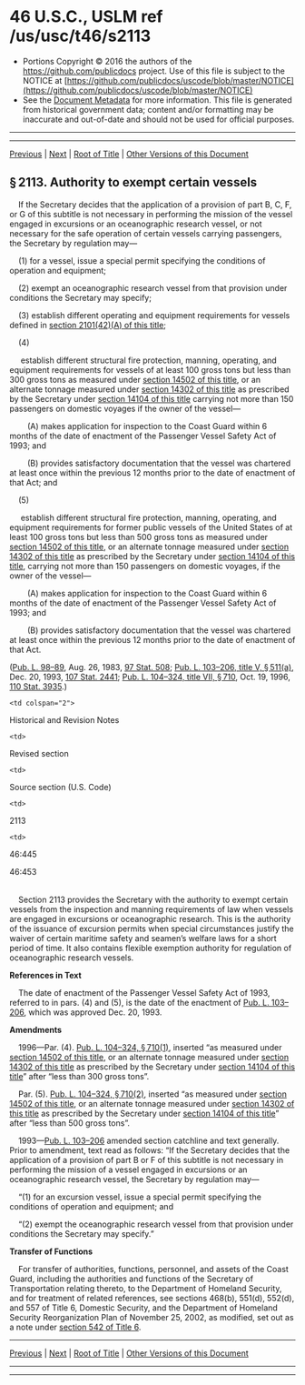 ---
---

# 46 U.S.C., USLM ref /us/usc/t46/s2113

* Portions Copyright © 2016 the authors of the https://github.com/publicdocs project.
  Use of this file is subject to the NOTICE at [https://github.com/publicdocs/uscode/blob/master/NOTICE](https://github.com/publicdocs/uscode/blob/master/NOTICE)
* See the [Document Metadata](././../../../../../..//README.md) for more information.
  This file is generated from historical government data; content and/or formatting may be inaccurate and out-of-date and should not be used for official purposes.

----------
----------

[Previous](./../../../../../..//us/usc/t46/stII/ptA/ch21/m__us_usc_t46_s2112.md) | [Next](./../../../../../..//us/usc/t46/stII/ptA/ch21/m__us_usc_t46_s2114.md) | [Root of Title](./../../../../../../) | [Other Versions of this Document](https://publicdocs.github.io/go/links?ns=uslm&ref=%2Fus%2Fusc%2Ft46%2Fs2113)

## § 2113. Authority to exempt certain vessels

    If the Secretary decides that the application of a provision of part B, C, F, or G of this subtitle is not necessary in performing the mission of the vessel engaged in excursions or an oceanographic research vessel, or not necessary for the safe operation of certain vessels carrying passengers, the Secretary by regulation may—

    (1) for a vessel, issue a special permit specifying the conditions of operation and equipment;

    (2) exempt an oceanographic research vessel from that provision under conditions the Secretary may specify;

    (3) establish different operating and equipment requirements for vessels defined in [section 2101(42)(A) of this title][/us/usc/t46/s2101/42/A];

    (4)

     establish different structural fire protection, manning, operating, and equipment requirements for vessels of at least 100 gross tons but less than 300 gross tons as measured under [section 14502 of this title][/us/usc/t46/s14502], or an alternate tonnage measured under [section 14302 of this title][/us/usc/t46/s14302] as prescribed by the Secretary under [section 14104 of this title][/us/usc/t46/s14104] carrying not more than 150 passengers on domestic voyages if the owner of the vessel—

        (A) makes application for inspection to the Coast Guard within 6 months of the date of enactment of the Passenger Vessel Safety Act of 1993; and

        (B) provides satisfactory documentation that the vessel was chartered at least once within the previous 12 months prior to the date of enactment of that Act; and

    (5)

     establish different structural fire protection, manning, operating, and equipment requirements for former public vessels of the United States of at least 100 gross tons but less than 500 gross tons as measured under [section 14502 of this title][/us/usc/t46/s14502], or an alternate tonnage measured under [section 14302 of this title][/us/usc/t46/s14302] as prescribed by the Secretary under [section 14104 of this title][/us/usc/t46/s14104], carrying not more than 150 passengers on domestic voyages, if the owner of the vessel—

        (A) makes application for inspection to the Coast Guard within 6 months of the date of enactment of the Passenger Vessel Safety Act of 1993; and

        (B) provides satisfactory documentation that the vessel was chartered at least once within the previous 12 months prior to the date of enactment of that Act.

([Pub. L. 98–89][/us/pl/98/89], Aug. 26, 1983, [97 Stat. 508][/us/stat/97/508]; [Pub. L. 103–206, title V, § 511(a)][/us/pl/103/206/s511/a], Dec. 20, 1993, [107 Stat. 2441][/us/stat/107/2441]; [Pub. L. 104–324, title VII, § 710][/us/pl/104/324/s710], Oct. 19, 1996, [110 Stat. 3935][/us/stat/110/3935].)

<table>

  <tr>

    <td colspan="2"> 

Historical and Revision Notes  </td>

  </tr>

  <tr>

    <td> 

Revised section  </td>

    <td> 

Source section (U.S. Code)  </td>

  </tr>

  <tr>

    <td> 

2113  </td>

    <td> 

46:445

46:453  </td>

  </tr>

</table>

    Section 2113 provides the Secretary with the authority to exempt certain vessels from the inspection and manning requirements of law when vessels are engaged in excursions or oceanographic research. This is the authority of the issuance of excursion permits when special circumstances justify the waiver of certain maritime safety and seamen’s welfare laws for a short period of time. It also contains flexible exemption authority for regulation of oceanographic research vessels.

 __References in Text__ 

    The date of enactment of the Passenger Vessel Safety Act of 1993, referred to in pars. (4) and (5), is the date of the enactment of [Pub. L. 103–206][/us/pl/103/206], which was approved Dec. 20, 1993.

 __Amendments__ 

    1996—Par. (4). [Pub. L. 104–324, § 710(1)][/us/pl/104/324/s710/1], inserted “as measured under [section 14502 of this title][/us/usc/t46/s14502], or an alternate tonnage measured under [section 14302 of this title][/us/usc/t46/s14302] as prescribed by the Secretary under [section 14104 of this title][/us/usc/t46/s14104]” after “less than 300 gross tons”.

    Par. (5). [Pub. L. 104–324, § 710(2)][/us/pl/104/324/s710/2], inserted “as measured under [section 14502 of this title][/us/usc/t46/s14502], or an alternate tonnage measured under [section 14302 of this title][/us/usc/t46/s14302] as prescribed by the Secretary under [section 14104 of this title][/us/usc/t46/s14104]” after “less than 500 gross tons”.

    1993—[Pub. L. 103–206][/us/pl/103/206] amended section catchline and text generally. Prior to amendment, text read as follows: “If the Secretary decides that the application of a provision of part B or F of this subtitle is not necessary in performing the mission of a vessel engaged in excursions or an oceanographic research vessel, the Secretary by regulation may—

    “(1) for an excursion vessel, issue a special permit specifying the conditions of operation and equipment; and

    “(2) exempt the oceanographic research vessel from that provision under conditions the Secretary may specify.”

 __Transfer of Functions__ 

    For transfer of authorities, functions, personnel, and assets of the Coast Guard, including the authorities and functions of the Secretary of Transportation relating thereto, to the Department of Homeland Security, and for treatment of related references, see sections 468(b), 551(d), 552(d), and 557 of Title 6, Domestic Security, and the Department of Homeland Security Reorganization Plan of November 25, 2002, as modified, set out as a note under [section 542 of Title 6][/us/usc/t6/s542].

----------

[Previous](./../../../../../..//us/usc/t46/stII/ptA/ch21/m__us_usc_t46_s2112.md) | [Next](./../../../../../..//us/usc/t46/stII/ptA/ch21/m__us_usc_t46_s2114.md) | [Root of Title](./../../../../../../) | [Other Versions of this Document](https://publicdocs.github.io/go/links?ns=uslm&ref=%2Fus%2Fusc%2Ft46%2Fs2113)

----------
----------

[/us/usc/t46/s2101/42/A]: https://publicdocs.github.io/go/links?ns=uslm&ref=%2Fus%2Fusc%2Ft46%2Fs2101%2F42%2FA
[/us/usc/t46/s14502]: https://publicdocs.github.io/go/links?ns=uslm&ref=%2Fus%2Fusc%2Ft46%2Fs14502
[/us/usc/t46/s14302]: https://publicdocs.github.io/go/links?ns=uslm&ref=%2Fus%2Fusc%2Ft46%2Fs14302
[/us/usc/t46/s14104]: https://publicdocs.github.io/go/links?ns=uslm&ref=%2Fus%2Fusc%2Ft46%2Fs14104
[/us/usc/t46/s14502]: https://publicdocs.github.io/go/links?ns=uslm&ref=%2Fus%2Fusc%2Ft46%2Fs14502
[/us/usc/t46/s14302]: https://publicdocs.github.io/go/links?ns=uslm&ref=%2Fus%2Fusc%2Ft46%2Fs14302
[/us/usc/t46/s14104]: https://publicdocs.github.io/go/links?ns=uslm&ref=%2Fus%2Fusc%2Ft46%2Fs14104
[/us/pl/98/89]: https://publicdocs.github.io/go/links?ns=uslm&ref=%2Fus%2Fpl%2F98%2F89
[/us/stat/97/508]: https://publicdocs.github.io/go/links?ns=uslm&ref=%2Fus%2Fstat%2F97%2F508
[/us/pl/103/206/s511/a]: https://publicdocs.github.io/go/links?ns=uslm&ref=%2Fus%2Fpl%2F103%2F206%2Fs511%2Fa
[/us/stat/107/2441]: https://publicdocs.github.io/go/links?ns=uslm&ref=%2Fus%2Fstat%2F107%2F2441
[/us/pl/104/324/s710]: https://publicdocs.github.io/go/links?ns=uslm&ref=%2Fus%2Fpl%2F104%2F324%2Fs710
[/us/stat/110/3935]: https://publicdocs.github.io/go/links?ns=uslm&ref=%2Fus%2Fstat%2F110%2F3935
[/us/pl/103/206]: https://publicdocs.github.io/go/links?ns=uslm&ref=%2Fus%2Fpl%2F103%2F206
[/us/pl/104/324/s710/1]: https://publicdocs.github.io/go/links?ns=uslm&ref=%2Fus%2Fpl%2F104%2F324%2Fs710%2F1
[/us/usc/t46/s14502]: https://publicdocs.github.io/go/links?ns=uslm&ref=%2Fus%2Fusc%2Ft46%2Fs14502
[/us/usc/t46/s14302]: https://publicdocs.github.io/go/links?ns=uslm&ref=%2Fus%2Fusc%2Ft46%2Fs14302
[/us/usc/t46/s14104]: https://publicdocs.github.io/go/links?ns=uslm&ref=%2Fus%2Fusc%2Ft46%2Fs14104
[/us/pl/104/324/s710/2]: https://publicdocs.github.io/go/links?ns=uslm&ref=%2Fus%2Fpl%2F104%2F324%2Fs710%2F2
[/us/usc/t46/s14502]: https://publicdocs.github.io/go/links?ns=uslm&ref=%2Fus%2Fusc%2Ft46%2Fs14502
[/us/usc/t46/s14302]: https://publicdocs.github.io/go/links?ns=uslm&ref=%2Fus%2Fusc%2Ft46%2Fs14302
[/us/usc/t46/s14104]: https://publicdocs.github.io/go/links?ns=uslm&ref=%2Fus%2Fusc%2Ft46%2Fs14104
[/us/pl/103/206]: https://publicdocs.github.io/go/links?ns=uslm&ref=%2Fus%2Fpl%2F103%2F206
[/us/usc/t6/s542]: https://publicdocs.github.io/go/links?ns=uslm&ref=%2Fus%2Fusc%2Ft6%2Fs542


